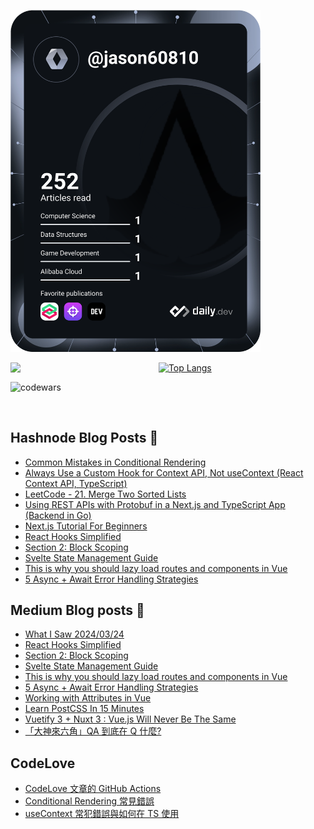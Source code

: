 <a href="https://app.daily.dev/jason60810"><img src="https://github.com/jaosn60810/jaosn60810/blob/main/devcard.svg" width="400" alt="Jason Chen's Dev Card"/></a>

<img align="left" width="47%" src="https://github-readme-stats.vercel.app/api?username=jaosn60810&show_icons=true&theme=radical"/>

[![Top Langs](https://github-readme-stats.vercel.app/api/top-langs/?username=jaosn60810&layout=compact)](https://github.com/jaosn60810/github-readme-stats)

![codewars](https://www.codewars.com/users/JasonChain/badges/large)

<br>

## Hashnode Blog Posts 📘
<!-- HASHNODE_BLOG:START -->
- [Common Mistakes in Conditional Rendering](https://jason60810.hashnode.dev/common-mistakes-in-conditional-rendering)
- [Always Use a Custom Hook for Context API, Not useContext (React Context API, TypeScript)](https://jason60810.hashnode.dev/always-use-a-custom-hook-for-context-api-not-usecontext-react-context-api-typescript)
- [LeetCode - 21. Merge Two Sorted Lists](https://jason60810.hashnode.dev/leetcode-21-merge-two-sorted-lists)
- [Using REST APIs with Protobuf in a Next.js and TypeScript App (Backend in Go)](https://jason60810.hashnode.dev/using-rest-apis-with-protobuf-in-a-nextjs-and-typescript-app-backend-in-go)
- [Next.js Tutorial For Beginners](https://jason60810.hashnode.dev/nextjs-tutorial-for-beginners)
- [React Hooks Simplified](https://jason60810.hashnode.dev/react-hooks-simplified-103c8601ba6e)
- [Section 2: Block Scoping](https://jason60810.hashnode.dev/section-2-block-scoping-af630067c440)
- [Svelte State Management Guide](https://jason60810.hashnode.dev/svelte-state-management-guide-d686d61e7d0a)
- [This is why you should lazy load routes and components in Vue](https://jason60810.hashnode.dev/this-is-why-you-should-lazy-load-routes-and-components-in-vue-9e64de19f28)
- [5 Async + Await Error Handling Strategies](https://jason60810.hashnode.dev/5-async-await-error-handling-strategies-7442885b853a)

<!-- HASHNODE_BLOG:END -->

## Medium Blog posts 📘
<!-- BLOG-POST-LIST:START -->
- [What I Saw 2024/03/24](https://jasonscchien.medium.com/what-i-saw-2024-03-24-f890baf35122?source=rss-2cc1a5b0527b------2)
- [React Hooks Simplified](https://jasonscchien.medium.com/react-hooks-simplified-103c8601ba6e?source=rss-2cc1a5b0527b------2)
- [Section 2: Block Scoping](https://jasonscchien.medium.com/section-2-block-scoping-af630067c440?source=rss-2cc1a5b0527b------2)
- [Svelte State Management Guide](https://jasonscchien.medium.com/svelte-state-management-guide-d686d61e7d0a?source=rss-2cc1a5b0527b------2)
- [This is why you should lazy load routes and components in Vue](https://jasonscchien.medium.com/this-is-why-you-should-lazy-load-routes-and-components-in-vue-9e64de19f28?source=rss-2cc1a5b0527b------2)
- [5 Async + Await Error Handling Strategies](https://jasonscchien.medium.com/5-async-await-error-handling-strategies-7442885b853a?source=rss-2cc1a5b0527b------2)
- [Working with Attributes in Vue](https://jasonscchien.medium.com/working-with-attributes-in-vue-e5b7a3bea91c?source=rss-2cc1a5b0527b------2)
- [Learn PostCSS In 15 Minutes](https://jasonscchien.medium.com/learn-postcss-in-15-minutes-3efbf640c85f?source=rss-2cc1a5b0527b------2)
- [Vuetify 3 + Nuxt 3 : Vue.js Will Never Be The Same](https://jasonscchien.medium.com/vuetify-3-nuxt-3-vue-js-will-never-be-the-same-51909c36dc5c?source=rss-2cc1a5b0527b------2)
- [「大神來六角」QA 到底在 Q 什麼?](https://jasonscchien.medium.com/%E5%A4%A7%E7%A5%9E%E4%BE%86%E5%85%AD%E8%A7%92-qa-%E5%88%B0%E5%BA%95%E5%9C%A8-q-%E4%BB%80%E9%BA%BC-4926b9c715a2?source=rss-2cc1a5b0527b------2)
<!-- BLOG-POST-LIST:END -->


## CodeLove
<!-- UPDATE_CODELOVE:START -->
- [CodeLove 文章的 GitHub Actions](http://codelove.tw/@jason60810/post/3r1Mlx)
- [Conditional Rendering 常見錯誤](http://codelove.tw/@jason60810/post/vx8M53)
- [useContext 常犯錯誤與如何在 TS 使用](http://codelove.tw/@jason60810/post/n3V0kq)
<!-- UPDATE_CODELOVE:END -->
